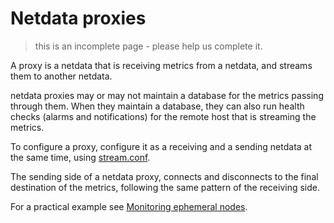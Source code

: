 # Netdata proxies

> this is an incomplete page - please help us complete it.

A proxy is a netdata that is receiving metrics from a netdata, and streams them to another netdata.

netdata proxies may or may not maintain a database for the metrics passing through them. When they maintain a database, they can also run health checks (alarms and notifications) for the remote host that is streaming the metrics.

To configure a proxy, configure it as a receiving and a sending netdata at the same time, using [stream.conf](https://github.com/netdata/netdata/blob/master/conf.d/stream.conf).

The sending side of a netdata proxy, connects and disconnects to the final destination of the metrics, following the same pattern of the receiving side.

For a practical example see [Monitoring ephemeral nodes](https://github.com/netdata/netdata/wiki/Monitoring-ephemeral-nodes).
